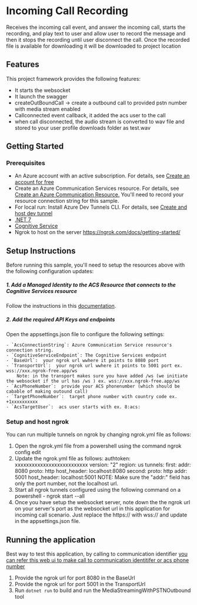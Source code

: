 # Incoming Call Recording

Receives the incoming call event, and answer the incoming call, starts the recording, and play text to user and allow user to record the message and then it stops the recording until user disconnect the call. Once the recorded file is available for downloading it will be downloaded to project location

## Features

This project framework provides the following features:
* It starts the websocket
* It launch the swagger
* createOutBoundCall -> create a outbound call to provided pstn number with media stream enabled
* Callconnected event callback, it added the acs user to the call
* when call disconnected, the audio stream is converted to wav file and stored to your user profile downloads folder as test.wav

## Getting Started

### Prerequisites

* An Azure account with an active subscription. For details, see [Create an account for free](https://aka.ms/Mech-Azureaccount) 
* Create an Azure Communication Services resource. For details, see [Create an Azure Communication Resource.](https://learn.microsoft.com/en-us/azure/communication-services/quickstarts/create-communication-resource?tabs=windows&pivots=platform-azp) You'll need to record your resource connection string for this sample.
* For local run: Install Azure Dev Tunnels CLI. For details, see [Create and host dev tunnel](https://learn.microsoft.com/en-us/azure/developer/dev-tunnels/get-started?tabs=windows)
* [.NET 7](https://dotnet.microsoft.com/download)
* [Cognitive Service ](https://learn.microsoft.com/en-us/azure/search/search-create-service-portal)
* Ngrok to host on the server https://ngrok.com/docs/getting-started/

## Setup Instructions

Before running this sample, you'll need to setup the resources above with the following configuration updates:

##### 1. Add a Managed Identity to the ACS Resource that connects to the Cognitive Services resource
Follow the instructions in this [documentation](https://learn.microsoft.com/en-us/azure/communication-services/concepts/call-automation/azure-communication-services-azure-cognitive-services-integration).

##### 2. Add the required API Keys and endpoints
Open the appsettings.json file to configure the following settings:

    
    - `AcsConnectionString`: Azure Communication Service resource's connection string.
    - `CognitiveServiceEndpoint`: The Cognitive Services endpoint
    - `BaseUrl`:  your ngrok url wwhere it points to 8080 port
	- `TransportUrl`:  your ngrok url wwhere it points to 5001 port ex. wss://xxx.ngrok-free.app/ws
        Note: in the transport makes sure you have added /ws (we initiate the websocket if the url has /ws ) ex. wss://xxx.ngrok-free.app/ws
    - `AcsPhoneNumber`:  provide your ACS phonenumber (which should be cabable of making outound call)
    - `TargetPhoneNumber`:  target phone number with country code ex. +1xxxxxxxxxx
    - `AcsTargetUser`:  acs user starts with ex. 8:acs:

### Setup and host ngrok

You can run multiple tunnels on ngrok by changing ngrok.yml file as follows:

1. Open the ngrok.yml file from a powershell using the command ngrok config edit
2. Update the ngrok.yml file as follows:
    authtoken: xxxxxxxxxxxxxxxxxxxxxxxxxx
    version: "2"
    region: us
    tunnels:
    first:
        addr: 8080
        proto: http 
        host_header: localhost:8080
    second:
        proto: http
        addr: 5001
        host_header: localhost:5001
NOTE: Make sure the "addr:" field has only the port number, not the localhost url.
3. Start all ngrok tunnels configured using the following command on a powershell - ngrok start --all
4. Once you have setup the websocket server, note down the the ngrok url on your server's port as the websocket url in this application for incoming call scenario. Just replace the https:// with wss:// and update in the appsettings.json file.

## Running the application

Best way to test this application, by calling to communication identifier [you can refer this web ui to make call to communication identitifer or acs phone number](https://github.com/Azure-Samples/communication-services-web-calling-tutorial/blob/main/README.md)

1. Provide the ngrok url for port 8080 in the BaseUrl
2. Provide the ngrok url for port 5001 in the TransportUrl
3. Run `dotnet run` to build and run the MediaStreamingWithPSTNOutbound tool

   

